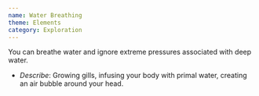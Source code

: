 ```yaml
---
name: Water Breathing
theme: Elements
category: Exploration
---
```


You can breathe water and ignore extreme pressures associated with deep water. 

* *Describe*: Growing gills, infusing your body with primal water, creating an air bubble around your head.